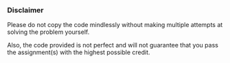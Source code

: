 ### Disclaimer
Please do not copy the code mindlessly without making multiple attempts at solving the problem yourself.

Also, the code provided is not perfect and will not guarantee that you pass the assignment(s) with the highest possible credit.

